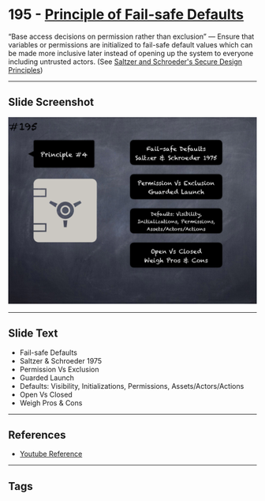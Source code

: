 # 195 - [Principle of Fail-safe Defaults](Principle%20of%20Fail-safe%20Defaults.md)
“Base access decisions on permission rather than exclusion” — Ensure that variables or permissions are initialized to fail-safe default values which can be made more inclusive later instead of opening up the system to everyone including untrusted actors. (See [Saltzer and Schroeder's Secure Design Principles](https://en.wikipedia.org/wiki/Saltzer_and_Schroeder's_design_principles))
___
## Slide Screenshot
![0195.png](../../images/5.Pitfalls%20and%20Best%20Practices%20201/195.png)
___
## Slide Text
- Fail-safe Defaults
- Saltzer & Schroeder 1975
- Permission Vs Exclusion
- Guarded Launch
- Defaults: Visibility, Initializations, Permissions, Assets/Actors/Actions
- Open Vs Closed
- Weigh Pros & Cons
___
## References
- [Youtube Reference](https://youtu.be/QSsfkmcdbPw?t=898)
___
## Tags